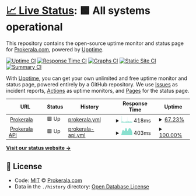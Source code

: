 # [📈 Live Status](https://prokerala.github.io/uptime): <!--live status--> **🟩 All systems operational**

This repository contains the open-source uptime monitor and status page for [Prokerala.com](https://www.prokerala.com/), powered by [Upptime](https://github.com/upptime/upptime).

[![Uptime CI](https://github.com/koj-co/upptime/workflows/Uptime%20CI/badge.svg)](https://github.com/koj-co/upptime/actions?query=workflow%3A%22Uptime+CI%22)
[![Response Time CI](https://github.com/koj-co/upptime/workflows/Response%20Time%20CI/badge.svg)](https://github.com/koj-co/upptime/actions?query=workflow%3A%22Response+Time+CI%22)
[![Graphs CI](https://github.com/koj-co/upptime/workflows/Graphs%20CI/badge.svg)](https://github.com/koj-co/upptime/actions?query=workflow%3A%22Graphs+CI%22)
[![Static Site CI](https://github.com/koj-co/upptime/workflows/Static%20Site%20CI/badge.svg)](https://github.com/koj-co/upptime/actions?query=workflow%3A%22Static+Site+CI%22)
[![Summary CI](https://github.com/koj-co/upptime/workflows/Summary%20CI/badge.svg)](https://github.com/koj-co/upptime/actions?query=workflow%3A%22Summary+CI%22)

With [Upptime](https://upptime.js.org), you can get your own unlimited and free uptime monitor and status page, powered entirely by a GitHub repository. We use [Issues](https://github.com/prokerala/uptime/issues) as incident reports, [Actions](https://github.com/prokerala/uptime/actions) as uptime monitors, and [Pages](https://prokerala.github.io/uptime) for the status page.

<!--start: status pages-->
<!-- This summary is generated by Upptime (https://github.com/upptime/upptime) -->
<!-- Do not edit this manually, your changes will be overwritten -->
<!-- prettier-ignore -->
| URL | Status | History | Response Time | Uptime |
| --- | ------ | ------- | ------------- | ------ |
| <img alt="" src="https://icons.duckduckgo.com/ip3/www.prokerala.com.ico" height="13"> [Prokerala](https://www.prokerala.com) | 🟩 Up | [prokerala.yml](https://github.com/prokerala/uptime/commits/HEAD/history/prokerala.yml) | <details><summary><img alt="Response time graph" src="./graphs/prokerala/response-time-week.png" height="20"> 418ms</summary><br><a href="https://prokerala.github.io/uptime/history/prokerala"><img alt="Response time 453" src="https://img.shields.io/endpoint?url=https%3A%2F%2Fraw.githubusercontent.com%2Fprokerala%2Fuptime%2FHEAD%2Fapi%2Fprokerala%2Fresponse-time.json"></a><br><a href="https://prokerala.github.io/uptime/history/prokerala"><img alt="24-hour response time 399" src="https://img.shields.io/endpoint?url=https%3A%2F%2Fraw.githubusercontent.com%2Fprokerala%2Fuptime%2FHEAD%2Fapi%2Fprokerala%2Fresponse-time-day.json"></a><br><a href="https://prokerala.github.io/uptime/history/prokerala"><img alt="7-day response time 418" src="https://img.shields.io/endpoint?url=https%3A%2F%2Fraw.githubusercontent.com%2Fprokerala%2Fuptime%2FHEAD%2Fapi%2Fprokerala%2Fresponse-time-week.json"></a><br><a href="https://prokerala.github.io/uptime/history/prokerala"><img alt="30-day response time 410" src="https://img.shields.io/endpoint?url=https%3A%2F%2Fraw.githubusercontent.com%2Fprokerala%2Fuptime%2FHEAD%2Fapi%2Fprokerala%2Fresponse-time-month.json"></a><br><a href="https://prokerala.github.io/uptime/history/prokerala"><img alt="1-year response time 442" src="https://img.shields.io/endpoint?url=https%3A%2F%2Fraw.githubusercontent.com%2Fprokerala%2Fuptime%2FHEAD%2Fapi%2Fprokerala%2Fresponse-time-year.json"></a></details> | <details><summary><a href="https://prokerala.github.io/uptime/history/prokerala">67.23%</a></summary><a href="https://prokerala.github.io/uptime/history/prokerala"><img alt="All-time uptime 99.84%" src="https://img.shields.io/endpoint?url=https%3A%2F%2Fraw.githubusercontent.com%2Fprokerala%2Fuptime%2FHEAD%2Fapi%2Fprokerala%2Fuptime.json"></a><br><a href="https://prokerala.github.io/uptime/history/prokerala"><img alt="24-hour uptime 67.72%" src="https://img.shields.io/endpoint?url=https%3A%2F%2Fraw.githubusercontent.com%2Fprokerala%2Fuptime%2FHEAD%2Fapi%2Fprokerala%2Fuptime-day.json"></a><br><a href="https://prokerala.github.io/uptime/history/prokerala"><img alt="7-day uptime 67.23%" src="https://img.shields.io/endpoint?url=https%3A%2F%2Fraw.githubusercontent.com%2Fprokerala%2Fuptime%2FHEAD%2Fapi%2Fprokerala%2Fuptime-week.json"></a><br><a href="https://prokerala.github.io/uptime/history/prokerala"><img alt="30-day uptime 90.94%" src="https://img.shields.io/endpoint?url=https%3A%2F%2Fraw.githubusercontent.com%2Fprokerala%2Fuptime%2FHEAD%2Fapi%2Fprokerala%2Fuptime-month.json"></a><br><a href="https://prokerala.github.io/uptime/history/prokerala"><img alt="1-year uptime 99.25%" src="https://img.shields.io/endpoint?url=https%3A%2F%2Fraw.githubusercontent.com%2Fprokerala%2Fuptime%2FHEAD%2Fapi%2Fprokerala%2Fuptime-year.json"></a></details>
| <img alt="" src="https://icons.duckduckgo.com/ip3/api.prokerala.com.ico" height="13"> [Prokerala API](https://api.prokerala.com) | 🟩 Up | [prokerala-api.yml](https://github.com/prokerala/uptime/commits/HEAD/history/prokerala-api.yml) | <details><summary><img alt="Response time graph" src="./graphs/prokerala-api/response-time-week.png" height="20"> 403ms</summary><br><a href="https://prokerala.github.io/uptime/history/prokerala-api"><img alt="Response time 373" src="https://img.shields.io/endpoint?url=https%3A%2F%2Fraw.githubusercontent.com%2Fprokerala%2Fuptime%2FHEAD%2Fapi%2Fprokerala-api%2Fresponse-time.json"></a><br><a href="https://prokerala.github.io/uptime/history/prokerala-api"><img alt="24-hour response time 198" src="https://img.shields.io/endpoint?url=https%3A%2F%2Fraw.githubusercontent.com%2Fprokerala%2Fuptime%2FHEAD%2Fapi%2Fprokerala-api%2Fresponse-time-day.json"></a><br><a href="https://prokerala.github.io/uptime/history/prokerala-api"><img alt="7-day response time 403" src="https://img.shields.io/endpoint?url=https%3A%2F%2Fraw.githubusercontent.com%2Fprokerala%2Fuptime%2FHEAD%2Fapi%2Fprokerala-api%2Fresponse-time-week.json"></a><br><a href="https://prokerala.github.io/uptime/history/prokerala-api"><img alt="30-day response time 354" src="https://img.shields.io/endpoint?url=https%3A%2F%2Fraw.githubusercontent.com%2Fprokerala%2Fuptime%2FHEAD%2Fapi%2Fprokerala-api%2Fresponse-time-month.json"></a><br><a href="https://prokerala.github.io/uptime/history/prokerala-api"><img alt="1-year response time 372" src="https://img.shields.io/endpoint?url=https%3A%2F%2Fraw.githubusercontent.com%2Fprokerala%2Fuptime%2FHEAD%2Fapi%2Fprokerala-api%2Fresponse-time-year.json"></a></details> | <details><summary><a href="https://prokerala.github.io/uptime/history/prokerala-api">100.00%</a></summary><a href="https://prokerala.github.io/uptime/history/prokerala-api"><img alt="All-time uptime 99.87%" src="https://img.shields.io/endpoint?url=https%3A%2F%2Fraw.githubusercontent.com%2Fprokerala%2Fuptime%2FHEAD%2Fapi%2Fprokerala-api%2Fuptime.json"></a><br><a href="https://prokerala.github.io/uptime/history/prokerala-api"><img alt="24-hour uptime 100.00%" src="https://img.shields.io/endpoint?url=https%3A%2F%2Fraw.githubusercontent.com%2Fprokerala%2Fuptime%2FHEAD%2Fapi%2Fprokerala-api%2Fuptime-day.json"></a><br><a href="https://prokerala.github.io/uptime/history/prokerala-api"><img alt="7-day uptime 100.00%" src="https://img.shields.io/endpoint?url=https%3A%2F%2Fraw.githubusercontent.com%2Fprokerala%2Fuptime%2FHEAD%2Fapi%2Fprokerala-api%2Fuptime-week.json"></a><br><a href="https://prokerala.github.io/uptime/history/prokerala-api"><img alt="30-day uptime 100.00%" src="https://img.shields.io/endpoint?url=https%3A%2F%2Fraw.githubusercontent.com%2Fprokerala%2Fuptime%2FHEAD%2Fapi%2Fprokerala-api%2Fuptime-month.json"></a><br><a href="https://prokerala.github.io/uptime/history/prokerala-api"><img alt="1-year uptime 99.99%" src="https://img.shields.io/endpoint?url=https%3A%2F%2Fraw.githubusercontent.com%2Fprokerala%2Fuptime%2FHEAD%2Fapi%2Fprokerala-api%2Fuptime-year.json"></a></details>

<!--end: status pages-->

[**Visit our status website →**](https://prokerala.github.io/uptime)

## 📄 License

- Code: [MIT](./LICENSE) © [Prokerala.com](https://www.prokerala.com/)
- Data in the `./history` directory: [Open Database License](https://opendatacommons.org/licenses/odbl/1-0/)
